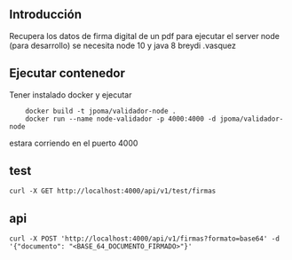 ## Introducción
Recupera los datos de firma digital de un pdf 
para ejecutar el server node (para desarrollo) se necesita 
node 10 y java 8 breydi .vasquez
## Ejecutar contenedor
Tener instalado docker y ejecutar
```
    docker build -t jpoma/validador-node .
    docker run --name node-validador -p 4000:4000 -d jpoma/validador-node
```
estara corriendo en el puerto 4000

## test

```
curl -X GET http://localhost:4000/api/v1/test/firmas
```

## api

```
curl -X POST 'http://localhost:4000/api/v1/firmas?formato=base64' -d '{"documento": "<BASE_64_DOCUMENTO_FIRMADO>"}'
```
